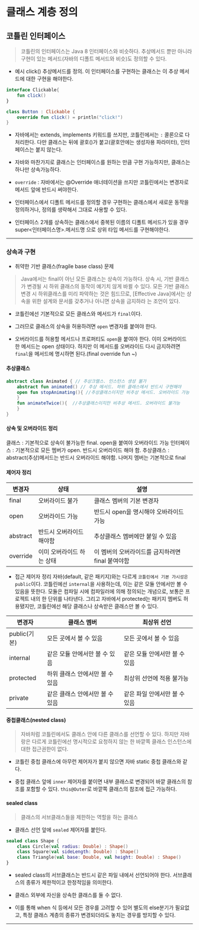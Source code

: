 # 클래스 계층 정의

## 코틀린 인터페이스
> 코틀린의 인터페이스는 Java 8 인터페이스와 비슷하다. 
추상메서드 뿐만 아니라 구현이 있는 메서드(자바의 디폴트 메서드와 비슷)도 정의할 수 있다.

* 예시
click() 추상메서드를 정의. 이 인터페이스를 구현하는 클래스는 이 추상 메서드에 대한 구현을 해야한다.
```kotlin
interface Clickable{
    fun click()
}

class Button : Clickable {
    override fun click() = println("click!")
}
```

* 자바에서는 extends, implements 키워드를 쓰지만, 코틀린에서는 `:` 콜론으로 다 처리한다.
다만 클래스는 뒤에 괄호()가 붙고(괄호안에는 생성자용 파라미터), 인터페이스는 붙지 않는다.

* 자바와 마찬가지로 클래스는 인터페이스를 원하는 만큼 구현 가능하지만, 클래스는 하나만 상속가능하다.

* `override` : 자바에서는 @Override 애너테이션을 쓰지만 코틀린에서는 변경자로 메서드 앞에 반드시 써야한다.

* 인터페이스에서 디폴트 메서드를 정의할 경우 구현하는 클래스에서 새로운 동작을 정의하거나, 정의를 생략해서 그대로 사용할 수 있다.

* 인터페이스 2개를 상속하는 클래스에서 중복된 이름의 디폴트 메서드가 있을 경우 super<인터페이스명>.메서드명 으로 상위 타입 메서드를 구현해야한다.
***
### 상속과 구현
* 취약한 기반 클래스(fragile base class) 문제
> Java에서는 final이 아닌 모든 클래스는 상속이 가능하다.
상속 시, 기반 클래스가 변경될 시 하위 클래스의 동작이 예기치 않게 바뀔 수 있다.
모든 기반 클래스 변경 시 하위클래스를 미리 파악하는 것은 힘드므로, 
\[Effective Java]에서는 상속을 위한 설계와 문서를 갖추거나 아니면 상속을 금지하라 는 조언이 있다.

* 코틀린에선 기본적으로 모든 클래스와 메서드가 `final`이다.

* 그러므로 클래스의 상속을 허용하려면 `open` 변경자를 붙여야 한다.

* 오버라이드를 허용할 메서드나 프로퍼티도 `open`을 붙여야 한다.
이미 오버라이드 한 메서드는 open 상태이다. 하지만 이 메서드를 오버라이드 다시 금지하려면 `final`을 메서드에 명시하면 된다.(final override fun ~)

#### 추상클래스
```kotlin
abstract class Animated { // 추상크랠스. 인스턴스 생성 불가
	abstract fun animated()	// 추상 메서드. 하위 클래스에서 반드시 구현해야
    open fun stopAnimating(){ //추상클래스이지만 비추상 메서드. 오버라이드 가능
    }
    fun animateTwice(){  //추상클래스이지만 비추상 메서드. 오버라이드 불가능
    }
}
```

#### 상속 및 오버라이드 정리
클래스 : 기본적으로 상속이 불가능한 final. open을 붙여야 오버라이드 가능
인터페이스 : 기본적으로 모든 멤버가 open. 반드시 오버라이드 해야 함.
추상클래스 : abstract(추상)메서드는 반드시 오버라이드 해야함. 나머지 멤버는 기본적으로 final

#### 제어자 정리

| 변경자      | 상태             | 설명                            |
|----------|----------------|-------------------------------|
| final    | 오버라이드 불가       | 클래스 멤버의 기본 변경자                |
| open     | 오버라이드 가능       | 반드시 open을 명시해야 오바라이드 가능       |
| abstract | 반드시 오버라이드 해야함  | 추상클래스 멤버에만 붙일 수 있음            |
| override | 이미 오버라이드 하는 상태 | 이 멤버의 오버라이드를 금지하려면 final 붙여야함 |

* 접근 제어자 정리
자바(default, 같은 패키지)와는 다르게 `코틀린에서 기본 가시성은 public`이다.
코틀린에선 `internal`을 사용하는데, 이는 같은 모듈 안에서만 볼 수 있음을 뜻한다.
모듈은 컴파일 시에 컴파일러에 의해 정의되는 개념으로, 보통은 프로젝트 내의 한 단위를 나타낸다.
그리고 자바에서 protected는 패키지 멤버도 허용됐지만, 코틀린에선 해당 클래스나 상속받은 클래스만 볼 수 있다.

| 변경자        | 클래스 멤버             | 최상위 선언            |
|------------|--------------------|-------------------|
| public(기본) | 모든 곳에서 볼 수 있음      | 모든 곳에서 볼 수 있음     |
| internal   | 같은 모듈 안에서만 볼 수 있음  | 같은 모듈 안에서만 볼 수 있음 |
| protected  | 하위 클래스 안에서만 볼 수 있음 | 최상위 선언에 적용 불가능    |
| private    | 같은 클래스 안에서만 볼 수 있음 | 같은 파일 안에서만 볼 수 있음 |

#### 중첩클래스(nested class)
> 자바처럼 코틀린에서도 클래스 안에 다른 클래스를 선언할 수 있다.
하지만 자바랑은 다르게 코틀린에선 명시적으로 요청하지 않는 한 바깥쪽 클래스 인스턴스에 대한 접근권한이 없다.

* 코틀린 중첩 클래스에 아무런 제어자가 붙지 않으면 자바 static 중첩 클래스와 같다.

* 중첩 클래스 앞에 `inner` 제어자를 붙이면 내부 클래스로 변경되어 바깥 클래스의 참조를 포함할 수 있다.
`this@Outer`로 바깥쪽 클래스의 참조에 접근 가능하다.

#### sealed class
> 클래스의 서브클래스들을 제한하는 역할을 하는 클래스

* 클래스 선언 앞에 `sealed` 제어자를 붙인다.

```kotlin
sealed class Shape {
    class Circle(val radius: Double) : Shape()
    class Square(val sideLength: Double) : Shape()
    class Triangle(val base: Double, val height: Double) : Shape()
}
```

* sealed class의 서브클래스는 반드시 같은 파일 내에서 선언되어야 한다. 서브클래스의 종류가 제한적이고 한정적임을 의미한다.

* 클래스 외부에 자신을 상속한 클래스를 둘 수 없다.

* 이를 통해 when 식 등에서 모든 경우를 고려할 수 있어 별도의 else분기가 필요없고, 특정 클래스 계층의 종류가 변경되더라도 놓치는 경우를 방지할 수 있다.

***

